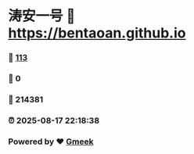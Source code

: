 # 涛安一号 :link: https://bentaoan.github.io 
### :page_facing_up: [113](https://bentaoan.github.io/tag.html) 
### :speech_balloon: 0 
### :hibiscus: 214381 
### :alarm_clock: 2025-08-17 22:18:38 
### Powered by :heart: [Gmeek](https://github.com/Meekdai/Gmeek)
